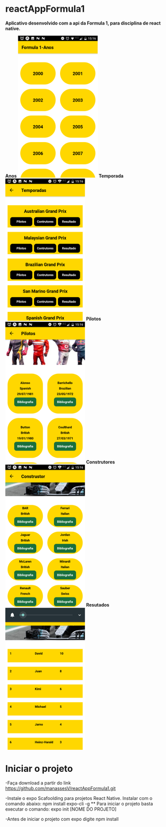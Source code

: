 # reactAppFormula1


**Aplicativo desenvolvido com a api da Formula 1, para disciplina de react native.**

**Anos**
<img src="https://github.com/manassesV/reactAppFormula1/blob/master/Screenshot_20190623-151603.png" width="250" > 
**Temporada**
<img src="https://github.com/manassesV/reactAppFormula1/blob/master/Screenshot_20190623-151629.png" width="250"  > 
**Pilotos**
<img src="https://github.com/manassesV/reactAppFormula1/blob/master/Screenshot_20190623-151644.png" width="250" > 
**Construtores**
<img src="https://github.com/manassesV/reactAppFormula1/blob/master/Screenshot_20190623-151655.png" width="250" > 
**Resutados**
<img src="https://github.com/manassesV/reactAppFormula1/blob/master/Screenshot_20190623-151707.png" width="250" > 



# Iniciar o projeto

-Faça download a partir do link https://github.com/manassesV/reactAppFormula1.git

-Instale o expo Scafoolding para projetos React Native. Instalar com o comando abaixo: npm install expo-cli -g ** Para iniciar o projeto basta executar o comando: expo init [NOME DO PROJETO]

-Antes de iniciar o projeto com expo digite npm install


